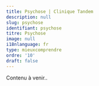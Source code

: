 ```yaml
---
title: Psychose | Clinique Tandem
description: null
slug: psychose
identifiant: psychose
titre: Psychose
image: null
i18nlanguage: fr
type: mieuxcomprendre
ordre: '10'
draft: false
---
```

Contenu à venir..

